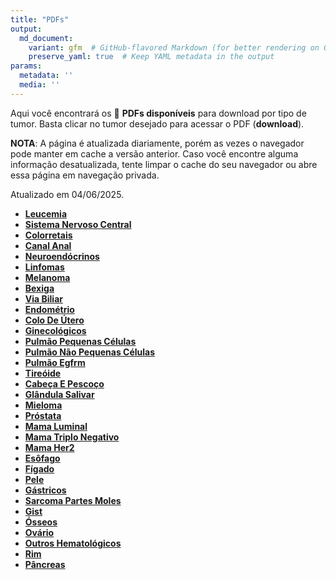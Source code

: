 ```yaml
---
title: "PDFs"
output: 
  md_document:
    variant: gfm  # GitHub-flavored Markdown (for better rendering on GitHub)
    preserve_yaml: true  # Keep YAML metadata in the output
params:
  metadata: ''
  media: ''
---
```


<script async src="https://scripts.simpleanalyticscdn.com/latest.js"></script>

Aqui você encontrará os 📝 **PDFs disponíveis** para download por tipo
de tumor. Basta clicar no tumor desejado para acessar o PDF
(**download**).

**NOTA**: A página é atualizada diariamente, porém as vezes o navegador
pode manter em cache a versão anterior. Caso você encontre alguma
informação desatualizada, tente limpar o cache do seu navegador ou abre
essa página em navegação privada.

Atualizado em 04/06/2025.

- [**Leucemia**](https://coeoralmeds-e768.restdb.io/media/683fd8b7f63b8048001cd67c?download=true)
- [**Sistema Nervoso
  Central**](https://coeoralmeds-e768.restdb.io/media/683fd8b9f63b8048001cd67f?download=true)
- [**Colorretais**](https://coeoralmeds-e768.restdb.io/media/683fd8bbf63b8048001cd685?download=true)
- [**Canal
  Anal**](https://coeoralmeds-e768.restdb.io/media/683fd8bcf63b8048001cd686?download=true)
- [**Neuroendócrinos**](https://coeoralmeds-e768.restdb.io/media/683fd8bdf63b8048001cd688?download=true)
- [**Linfomas**](https://coeoralmeds-e768.restdb.io/media/683fd8bff63b8048001cd68a?download=true)
- [**Melanoma**](https://coeoralmeds-e768.restdb.io/media/683fd8c0f63b8048001cd68c?download=true)
- [**Bexiga**](https://coeoralmeds-e768.restdb.io/media/683fd8c2f63b8048001cd68e?download=true)
- [**Via
  Biliar**](https://coeoralmeds-e768.restdb.io/media/683fd8c3f63b8048001cd691?download=true)
- [**Endométrio**](https://coeoralmeds-e768.restdb.io/media/683fd8c4f63b8048001cd693?download=true)
- [**Colo De
  Útero**](https://coeoralmeds-e768.restdb.io/media/683fd8c5f63b8048001cd695?download=true)
- [**Ginecológicos**](https://coeoralmeds-e768.restdb.io/media/683fd8c7f63b8048001cd696?download=true)
- [**Pulmão Pequenas
  Células**](https://coeoralmeds-e768.restdb.io/media/683fd8c8f63b8048001cd698?download=true)
- [**Pulmão Não Pequenas
  Células**](https://coeoralmeds-e768.restdb.io/media/683fd8c9f63b8048001cd69a?download=true)
- [**Pulmão
  Egfrm**](https://coeoralmeds-e768.restdb.io/media/683fd8caf63b8048001cd69c?download=true)
- [**Tireóide**](https://coeoralmeds-e768.restdb.io/media/683fd8cdf63b8048001cd6a0?download=true)
- [**Cabeça E
  Pescoço**](https://coeoralmeds-e768.restdb.io/media/683fd8cef63b8048001cd6a2?download=true)
- [**Glândula
  Salivar**](https://coeoralmeds-e768.restdb.io/media/683fd8cff63b8048001cd6a4?download=true)
- [**Mieloma**](https://coeoralmeds-e768.restdb.io/media/683fd8d0f63b8048001cd6a6?download=true)
- [**Próstata**](https://coeoralmeds-e768.restdb.io/media/683fd8d2f63b8048001cd6a8?download=true)
- [**Mama
  Luminal**](https://coeoralmeds-e768.restdb.io/media/683fd8d4f63b8048001cd6ad?download=true)
- [**Mama Triplo
  Negativo**](https://coeoralmeds-e768.restdb.io/media/683fd8d6f63b8048001cd6af?download=true)
- [**Mama
  Her2**](https://coeoralmeds-e768.restdb.io/media/683fd8d7f63b8048001cd6b1?download=true)
- [**Esôfago**](https://coeoralmeds-e768.restdb.io/media/683fd8d8f63b8048001cd6b3?download=true)
- [**Fígado**](https://coeoralmeds-e768.restdb.io/media/683fd8d9f63b8048001cd6b5?download=true)
- [**Pele**](https://coeoralmeds-e768.restdb.io/media/683fd8dbf63b8048001cd6b7?download=true)
- [**Gástricos**](https://coeoralmeds-e768.restdb.io/media/683fd8dcf63b8048001cd6b9?download=true)
- [**Sarcoma Partes
  Moles**](https://coeoralmeds-e768.restdb.io/media/683fd8ddf63b8048001cd6bb?download=true)
- [**Gist**](https://coeoralmeds-e768.restdb.io/media/683fd8dff63b8048001cd6bd?download=true)
- [**Ósseos**](https://coeoralmeds-e768.restdb.io/media/683fd8e0f63b8048001cd6bf?download=true)
- [**Ovário**](https://coeoralmeds-e768.restdb.io/media/683fd8e1f63b8048001cd6c1?download=true)
- [**Outros
  Hematológicos**](https://coeoralmeds-e768.restdb.io/media/683fd8e3f63b8048001cd6c3?download=true)
- [**Rim**](https://coeoralmeds-e768.restdb.io/media/683fd8e4f63b8048001cd6c4?download=true)
- [**Pâncreas**](https://coeoralmeds-e768.restdb.io/media/683fd8e5f63b8048001cd6c6?download=true)
